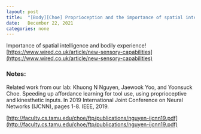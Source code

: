 ```yaml
---
layout: post
title:  "[Body][Choe] Proprioception and the importance of spatial intelligence / bodily experience"
date:   December 22, 2021
categories: none
---
```


Importance of spatial intelligence and bodily experience! 
[https://www.wired.co.uk/article/new-sensory-capabilities](https://www.wired.co.uk/article/new-sensory-capabilities)


### Notes: 
Related work from our lab: Khuong N Nguyen, Jaewook Yoo, and Yoonsuck Choe. Speeding up affordance learning for tool use, using proprioceptive and kinesthetic inputs. In 2019 International Joint Conference on Neural Networks (IJCNN), pages 1-8. IEEE, 2019.

[http://faculty.cs.tamu.edu/choe/ftp/publications/nguyen-ijcnn19.pdf](http://faculty.cs.tamu.edu/choe/ftp/publications/nguyen-ijcnn19.pdf)

 

